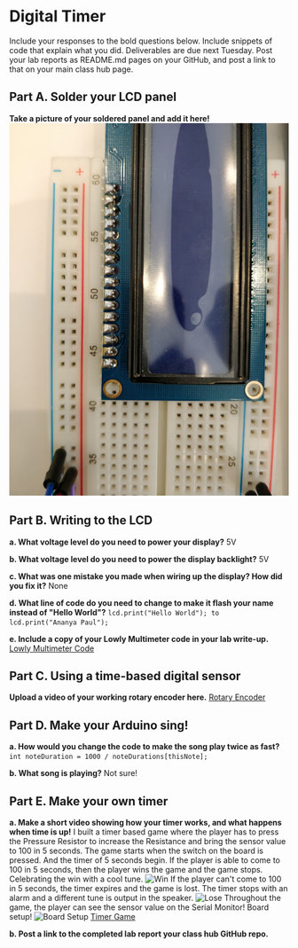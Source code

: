 # Digital Timer
 
Include your responses to the bold questions below. Include snippets of code that explain what you did. Deliverables are due next Tuesday. Post your lab reports as README.md pages on your GitHub, and post a link to that on your main class hub page.

## Part A. Solder your LCD panel

**Take a picture of your soldered panel and add it here!**
![Soldered LCD](./solder.jpeg)

## Part B. Writing to the LCD
 
**a. What voltage level do you need to power your display?**
5V

**b. What voltage level do you need to power the display backlight?**
5V
   
**c. What was one mistake you made when wiring up the display? How did you fix it?**
None

**d. What line of code do you need to change to make it flash your name instead of "Hello World"?**
```lcd.print("Hello World"); to lcd.print("Ananya Paul");```
 
**e. Include a copy of your Lowly Multimeter code in your lab write-up.**
[Lowly Multimeter Code](./Potentiometer_Voltage_Calculation.ino)

## Part C. Using a time-based digital sensor

**Upload a video of your working rotary encoder here.**
[Rotary Encoder](https://www.youtube.com/watch?v=udxzOorPNVE&feature=youtu.be)


## Part D. Make your Arduino sing!

**a. How would you change the code to make the song play twice as fast?**
```int noteDuration = 1000 / noteDurations[thisNote];```
 
**b. What song is playing?**
Not sure!

## Part E. Make your own timer

**a. Make a short video showing how your timer works, and what happens when time is up!**
I built a timer based game where the player has to press the Pressure Resistor to increase the Resistance and bring the sensor value to 100 in 5 seconds. 
The game starts when the switch on the board is pressed. And the timer of 5 seconds begin. 
If the player is able to come to 100 in 5 seconds, then the player wins the game and the game stops. Celebrating the win with a cool tune. 
![Win](./won_status.png)
If the player can't come to 100 in 5 seconds, the timer expires and the game is lost. The timer stops with an alarm and a different tune is output in the speaker. 
![Lose](./lost_status.png)
Throughout the game, the player can see the sensor value on the Serial Monitor!
Board setup!
![Board Setup](./board_setup.jpeg)
[Timer Game](https://photos.app.goo.gl/u2yzh9HTDgzPfvKL8)


**b. Post a link to the completed lab report your class hub GitHub repo.**

